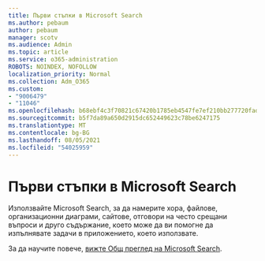 ```yaml
---
title: Първи стъпки в Microsoft Search
ms.author: pebaum
author: pebaum
manager: scotv
ms.audience: Admin
ms.topic: article
ms.service: o365-administration
ROBOTS: NOINDEX, NOFOLLOW
localization_priority: Normal
ms.collection: Adm_O365
ms.custom:
- "9006479"
- "11046"
ms.openlocfilehash: b68ebf4c3f70821c67420b1785eb4547fe7ef210bb277720fadc26309872467e
ms.sourcegitcommit: b5f7da89a650d2915dc652449623c78be6247175
ms.translationtype: MT
ms.contentlocale: bg-BG
ms.lasthandoff: 08/05/2021
ms.locfileid: "54025959"
---
```

# <a name="get-started-with-microsoft-search"></a>Първи стъпки в Microsoft Search

Използвайте Microsoft Search, за да намерите хора, файлове, организационни диаграми, сайтове, отговори на често срещани въпроси и друго съдържание, което може да ви помогне да изпълнявате задачи в приложението, което използвате.

За да научите повече, [вижте Общ преглед на Microsoft Search](https://go.microsoft.com/fwlink/?linkid=2157644).
